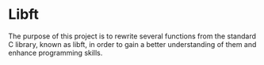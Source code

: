 # Libft


The purpose of this project is to rewrite several functions from the standard C library, known as libft, in order to gain a better understanding of them and enhance programming skills.
